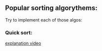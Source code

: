 
## Popular sorting algorythems:

Try to implement each of those algos:

### Quick sort:

[explanation video](https://www.youtube.com/watch?v=Hoixgm4-P4M)


